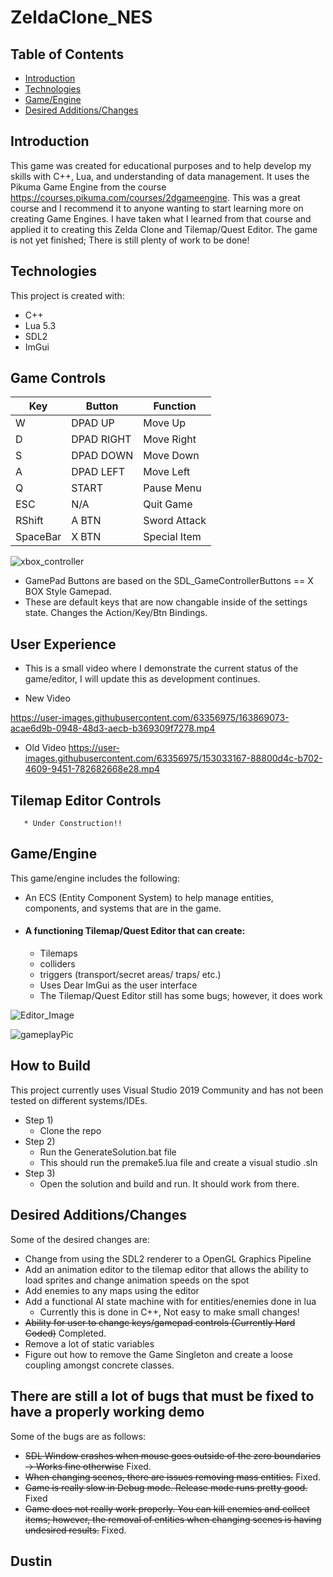 # ZeldaClone_NES

## Table of Contents
* [Introduction](#introduction)
* [Technologies](#technologies)
* [Game/Engine](#gameengine)
* [Desired Additions/Changes](#desired-additionschanges)

## Introduction
This game was created for educational purposes and to help develop my skills with C++, Lua, and understanding
of data management. It uses the Pikuma Game Engine from the course https://courses.pikuma.com/courses/2dgameengine. 
This was a great course and I recommend it to anyone wanting to start learning more on creating Game Engines. 
I have taken what I learned from that course and applied it to creating this Zelda Clone and Tilemap/Quest Editor. 
The game is not yet finished; There is still plenty of work to be done!

## Technologies
This project is created with:
* C++ 
* Lua 5.3
* SDL2
* ImGui

## Game Controls
| Key |  Button  |   Function  |  
| --- |  ------- | ----------- | 
|  W  |  DPAD UP | Move Up  | 
|  D  |  DPAD RIGHT |Move Right  | 
|  S  |  DPAD DOWN |Move Down   | 
|  A  |  DPAD LEFT |Move Left   |
|  Q  |  START |Pause Menu  |
| ESC |  N/A |Quit Game   | 
| RShift | A BTN | Sword Attack |
| SpaceBar |  X BTN | Special Item |

![xbox_controller](https://user-images.githubusercontent.com/63356975/153439752-0862e46e-48c1-461a-a79b-481d6e00307c.png)
* GamePad Buttons are based on the SDL_GameControllerButtons == X BOX Style Gamepad.
* These are default keys that are now changable inside of the settings state. Changes the Action/Key/Btn Bindings.

## User Experience
* This is a small video where I demonstrate the current status of the game/editor, I will update this as development continues.
- New Video


https://user-images.githubusercontent.com/63356975/163869073-acae6d9b-0948-48d3-aecb-b369309f7278.mp4



- Old Video
https://user-images.githubusercontent.com/63356975/153033167-88800d4c-b702-4609-9451-782682668e28.mp4

## Tilemap Editor Controls
       * Under Construction!!
## Game/Engine
This game/engine includes the following:
* An ECS (Entity Component System) to help manage entities, components, and systems that are in the game.
* #### A functioning Tilemap/Quest Editor that can create:
    * Tilemaps 
    * colliders
    * triggers (transport/secret areas/ traps/ etc.)
    * Uses Dear ImGui as the user interface
    * The Tilemap/Quest Editor still has some bugs; however, it does work
  
        

![Editor_Image](https://user-images.githubusercontent.com/63356975/153037159-f5e464fb-9853-49f6-97a1-916651dd8f92.png)


![gameplayPic](https://user-images.githubusercontent.com/63356975/133914504-5e2f6078-f494-4db0-890c-bf3d42004f6f.png)

## How to Build
This project currently uses Visual Studio 2019 Community and has not been tested on different systems/IDEs.
* Step 1)
    *  Clone the repo
* Step 2)
    * Run the GenerateSolution.bat file
    * This should run the premake5.lua file and create a visual studio .sln
* Step 3)
    *  Open the solution and build and run. It should work from there.
               

## Desired Additions/Changes
Some of the desired changes are:
* Change from using the SDL2 renderer to a OpenGL Graphics Pipeline 
* Add an animation editor to the tilemap editor that allows the ability to load sprites and change animation speeds on the spot
* Add enemies to any maps using the editor
* Add a functional AI state machine with for entities/enemies done in lua
    *  Currently this is done in C++, Not easy to make small changes!
* ~~Ability for user to change keys/gamepad controls (Currently Hard Coded)~~ Completed.
* Remove a lot of static variables 
* Figure out how to remove the Game Singleton and create a loose coupling amongst concrete classes.


## There are still a lot of bugs that must be fixed to have a properly working demo
Some of the bugs are as follows:
* ~~SDL Window crashes when mouse goes outside of the zero boundaries -> Works fine otherwise~~ Fixed.
* ~~When changing scenes, there are issues removing mass entities.~~ Fixed.
* ~~Game is really slow in Debug mode. Release mode runs pretty good.~~ Fixed
* ~~Game does not really work properly. You can kill enemies and collect items; however, the removal of entities when changing scenes is having undesired results.~~ Fixed.

## Dustin 

